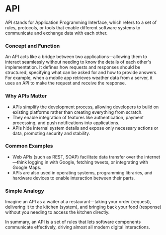 # API

API stands for Application Programming Interface, which refers to a set of rules, protocols, or tools that enable different software systems to communicate and exchange data with each other.

### Concept and Function

An API acts like a bridge between two applications—allowing them to interact seamlessly without needing to know the details of each other's implementation. It defines how requests and responses should be structured, specifying what can be asked for and how to provide answers. For example, when a mobile app retrieves weather data from a server, it uses an API to make the request and receive the response.

### Why APIs Matter

* APIs simplify the development process, allowing developers to build on existing platforms rather than creating everything from scratch.
* They enable integration of features like authentication, payment processing, and push notifications into applications.
* APIs hide internal system details and expose only necessary actions or data, promoting security and stability.

### Common Examples

* Web APIs (such as REST, SOAP) facilitate data transfer over the internet—think logging in with Google, fetching tweets, or integrating with Google Maps.
* APIs are also used in operating systems, programming libraries, and hardware devices to enable interaction between their parts.

### Simple Analogy

Imagine an API as a waiter at a restaurant—taking your order (request), delivering it to the kitchen (system), and bringing back your food (response) without you needing to access the kitchen directly.

In summary, an API is a set of rules that lets software components communicate effectively, driving almost all modern digital interactions.

